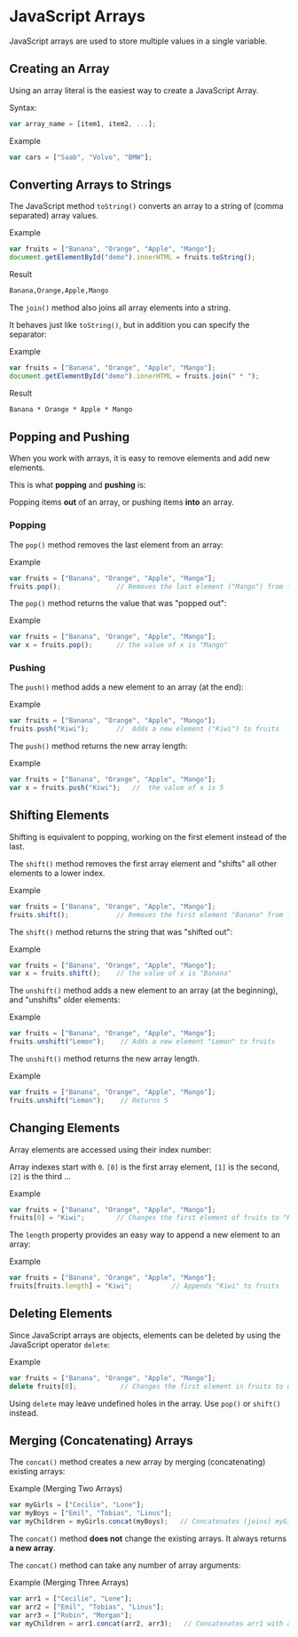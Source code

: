 # JavaScript Arrays

JavaScript arrays are used to store multiple values in a single variable.

## Creating an Array

Using an array literal is the easiest way to create a JavaScript Array.

Syntax:

```js
var array_name = [item1, item2, ...];
```

Example

```js
var cars = ["Saab", "Volvo", "BMW"];
```

## Converting Arrays to Strings

The JavaScript method `toString()` converts an array to a string of (comma separated) array values.

Example

```js
var fruits = ["Banana", "Orange", "Apple", "Mango"];
document.getElementById("demo").innerHTML = fruits.toString();
```

Result

```txt
Banana,Orange,Apple,Mango
```

The `join()` method also joins all array elements into a string.

It behaves just like `toString()`, but in addition you can specify the separator:

Example

```js
var fruits = ["Banana", "Orange", "Apple", "Mango"];
document.getElementById("demo").innerHTML = fruits.join(" * ");
```

Result

```txt
Banana * Orange * Apple * Mango
```

## Popping and Pushing

When you work with arrays, it is easy to remove elements and add new elements.

This is what **popping** and **pushing** is:

Popping items **out** of an array, or pushing items **into** an array.

### Popping

The `pop()` method removes the last element from an array:

Example

```js
var fruits = ["Banana", "Orange", "Apple", "Mango"];
fruits.pop();              // Removes the last element ("Mango") from fruits
```

The `pop()` method returns the value that was "popped out":

Example

```js
var fruits = ["Banana", "Orange", "Apple", "Mango"];
var x = fruits.pop();      // the value of x is "Mango"
```

### Pushing

The `push()` method adds a new element to an array (at the end):

Example

```js
var fruits = ["Banana", "Orange", "Apple", "Mango"];
fruits.push("Kiwi");       //  Adds a new element ("Kiwi") to fruits
```

The `push()` method returns the new array length:

Example

```js
var fruits = ["Banana", "Orange", "Apple", "Mango"];
var x = fruits.push("Kiwi");   //  the value of x is 5
```

## Shifting Elements

Shifting is equivalent to popping, working on the first element instead of the last.

The `shift()` method removes the first array element and "shifts" all other elements to a lower index.

Example

```js
var fruits = ["Banana", "Orange", "Apple", "Mango"];
fruits.shift();            // Removes the first element "Banana" from fruits
```

The `shift()` method returns the string that was "shifted out":

Example

```js
var fruits = ["Banana", "Orange", "Apple", "Mango"];
var x = fruits.shift();    // the value of x is "Banana"
```

The `unshift()` method adds a new element to an array (at the beginning), and "unshifts" older elements:

Example

```js
var fruits = ["Banana", "Orange", "Apple", "Mango"];
fruits.unshift("Lemon");    // Adds a new element "Lemon" to fruits
```

The `unshift()` method returns the new array length.

Example

```js
var fruits = ["Banana", "Orange", "Apple", "Mango"];
fruits.unshift("Lemon");    // Returns 5
```

## Changing Elements

Array elements are accessed using their index number:

Array indexes start with `0`. `[0]` is the first array element, `[1]` is the second, `[2]` is the third ...

Example

```js
var fruits = ["Banana", "Orange", "Apple", "Mango"];
fruits[0] = "Kiwi";        // Changes the first element of fruits to "Kiwi"
```

The `length` property provides an easy way to append a new element to an array:

Example

```js
var fruits = ["Banana", "Orange", "Apple", "Mango"];
fruits[fruits.length] = "Kiwi";          // Appends "Kiwi" to fruits
```

## Deleting Elements

Since JavaScript arrays are objects, elements can be deleted by using the JavaScript operator `delete`:

Example

```js
var fruits = ["Banana", "Orange", "Apple", "Mango"];
delete fruits[0];           // Changes the first element in fruits to undefined
```

Using `delete` may leave undefined holes in the array. Use `pop()` or `shift()` instead.

## Merging (Concatenating) Arrays

The `concat()` method creates a new array by merging (concatenating) existing arrays:

Example (Merging Two Arrays)

```js
var myGirls = ["Cecilie", "Lone"];
var myBoys = ["Emil", "Tobias", "Linus"];
var myChildren = myGirls.concat(myBoys);   // Concatenates (joins) myGirls and myBoys
```

The `concat()` method **does not** change the existing arrays. It always returns **a new array**.

The `concat()` method can take any number of array arguments:

Example (Merging Three Arrays)

```js
var arr1 = ["Cecilie", "Lone"];
var arr2 = ["Emil", "Tobias", "Linus"];
var arr3 = ["Robin", "Morgan"];
var myChildren = arr1.concat(arr2, arr3);   // Concatenates arr1 with arr2 and arr3
```

